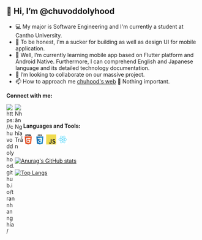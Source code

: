 ## 👋 Hi, I’m @chuvoddolyhood
- 💻 My major is Software Engineering and I'm currently a student at Cantho University.
- 👀 To be honest, I'm a sucker for building as well as design UI for mobile application.
- 🌱 Well, I’m currently learning mobile app based on Flutter platform and Android Native. Furthermore, I can comprehend English and Japanese language and its detailed technology documentation.
- 💞️ I’m looking to collaborate on our massive project.
- 📫 How to approach me <a href="https://chuvoddolyhood.github.io/trannhannghia/">chuhood's web</a> 🤣 Nothing important.

**Connect with me:**

[<img align="left" alt="https://chuvoddolyhood.github.io/trannhannghia/" width="22px" src="https://img.icons8.com/ultraviolet/22/000000/domain.png" />][website]
[<img align="left" alt="Nhân Nghĩa Trần" width="22px" src="https://img.icons8.com/color/22/000000/linkedin.png" />][linkedin]

<br />
<br />

**Languages and Tools:**

<code><img alt="HTML5" width="26px" src="https://raw.githubusercontent.com/github/explore/80688e429a7d4ef2fca1e82350fe8e3517d3494d/topics/html/html.png" /></code>
<code><img alt="CSS3" width="26px" src="https://raw.githubusercontent.com/github/explore/80688e429a7d4ef2fca1e82350fe8e3517d3494d/topics/css/css.png" /></code>
<code><img alt="JavaScript" width="26px" src="https://raw.githubusercontent.com/github/explore/80688e429a7d4ef2fca1e82350fe8e3517d3494d/topics/javascript/javascript.png" /></code>
[<img alt="React" width="26px" src="https://raw.githubusercontent.com/github/explore/80688e429a7d4ef2fca1e82350fe8e3517d3494d/topics/react/react.png" />][reactnativeplaylist]
<br />
<br />

<!---
chuvoddolyhood/chuvoddolyhood is a ✨ special ✨ repository because its `README.md` (this file) appears on your GitHub profile.
You can click the Preview link to take a look at your changes.
--->
[![Anurag's GitHub stats](https://github-readme-stats.vercel.app/api?username=chuvoddolyhood&show_icons=true&theme=tokyonight)](https://github.com/anuraghazra/github-readme-stats)

[![Top Langs](https://github-readme-stats.vercel.app/api/top-langs/?username=chuvoddolyhood&layout=compact&theme=tokyonight)](https://github.com/anuraghazra/github-readme-stats)

[website]: https://chuvoddolyhood.github.io/trannhannghia/
[linkedin]: https://linkedin.com/in/trannhannghia2401
[reactnativeplaylist]: https://www.youtube.com/playlist?list=PLQWFhX-gwJblNXe9Fj0WomT0aWKqoDQ-h
